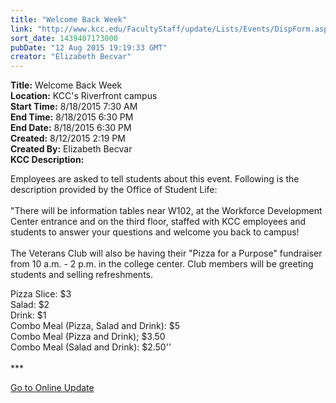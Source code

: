 ```yaml
---
title: "Welcome Back Week"
link: "http://www.kcc.edu/FacultyStaff/update/Lists/Events/DispForm.aspx?ID=830"
sort_date: 1439407173000
pubDate: "12 Aug 2015 19:19:33 GMT"
creator: "Elizabeth Becvar"
---
```


<div><b>Title:</b> Welcome Back Week</div>
<div><b>Location:</b> KCC&#39;s Riverfront campus</div>
<div><b>Start Time:</b> 8/18/2015 7:30 AM</div>
<div><b>End Time:</b> 8/18/2015 6:30 PM</div>
<div><b>End Date:</b> 8/18/2015 6:30 PM</div>
<div><b>Created:</b> 8/12/2015 2:19 PM</div>
<div><b>Created By:</b> Elizabeth Becvar</div>
<div><b>KCC Description:</b> <div class="ExternalClass48C5CE93A8B04952912C0CC6C33E8892"><p>Employees are asked to tell students about this event. Following is the description provided by the Office of Student Life:<br /><br />&quot;There will be information tables near W102, at the Workforce Development Center entrance and on the third floor, staffed with KCC employees and students to answer your questions and welcome you back to campus! <br /><br />The Veterans Club will also be having their &quot;Pizza for a Purpose&quot; fundraiser from 10 a.m. - 2 p.m. in the college center. Club members will be greeting students and selling refreshments. </p>
<p>Pizza Slice: $3<br />Salad: $2<br />Drink: $1<br />Combo Meal (Pizza, Salad and Drink): $5<br />Combo Meal (Pizza and Drink); $3.50<br />Combo Meal (Salad and Drink): $2.50''<br /><br />***</p>
<p><a href="/FacultyStaff/update/Pages/dailyupdate.aspx">Go to Online Update</a></p></div></div>
